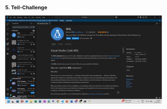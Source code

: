 ### 5. Teil-Challenge

<img src="https://github.com/Sladji10/m169-miljkovic/blob/main/Screenshots/1_3.png?raw=true" width="800" />
